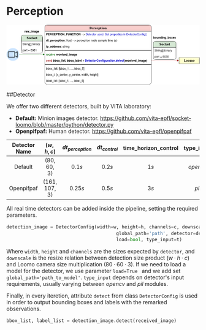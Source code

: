 # Perception

<center>

![alt text](./Images/Software_perception.png)

</center>

##Detector

We offer two different detectors, built by VITA laboratory: 
* **Default:** Minion images detector. https://github.com/vita-epfl/socket-loomo/blob/master/python/detector.py
* **Openpifpaf:** Human detector. https://github.com/vita-epfl/openpifpaf

| Detector Name     | $(w, h, c)$   | $dt_{perception}$ | $dt_{control}$    | time_horizon_control  | type_input    |
| :----:            | :------:      | :------:          | :------:          | :------:              | :------:      |
| Default           | (80, 60, 3)   | $0.1 s$           | $0.2 s$           | $1 s$                 | $opencv$      |
| Openpifpaf        | (161, 107, 3) | $0.25 s$          | $0.5 s$           | $3 s$                 | $pil$         |

All real time detectors can be added inside the pipeline, setting the required parameters.

``` python 
detection_image = DetectorConfig(width=w, height=h, channels=c, downscale=d,
                                        global_path='path', detector=detector_class(),
                                        load=bool, type_input=t) 
```
Where ```width```, ```height``` and ```channels``` are the sizes expected by ```detector```, and ```downscale``` is the resize relation between detection size product $(w·h·c)$ and Loomo camera size multiplication $(80·60·3)$. If we need to load a model for the detector, we use parameter ```load=True ``` and we add set ```global_path='path_to_model'```. ```type_input``` depends on detector's input requirements, usually varying between $opencv$ and $pil$ modules.

Finally, in every iteretion, attribute ```detect``` from class ```DetectorConfig``` is used in order to output bounding boxes and labels with the remarked observations. 

``` python
bbox_list, label_list = detection_image.detect(received_image)
```



